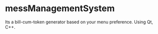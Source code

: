 # messManagementSystem

Its a bill-cum-token generator based on your menu preference.
Using Qt, C++.
